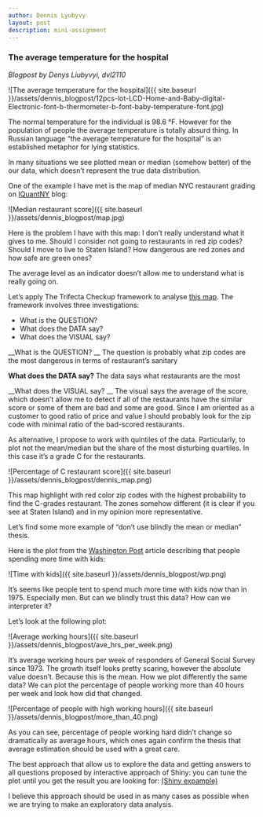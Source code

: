 ```yaml
---
author: Dennis Lyubyvy
layout: post
description: mini-assignment
---
```


### The average temperature for the hospital
_Blogpost by Denys Liubyvyi, dvl2110_

![The average temperature for the hospital]({{ site.baseurl }}/assets/dennis_blogpost/12pcs-lot-LCD-Home-and-Baby-digital-Electronic-font-b-thermometer-b-font-baby-temperature-font.jpg)

The normal temperature for the individual is 98.6 °F. However for the population of people the average temperature is totally absurd thing. In Russian language “the average temperature for the hospital” is an established metaphor for lying statistics. 

In many situations we see plotted mean or median (somehow better) of the our data, which doesn’t represent the true data distribution. 

One of the example I have met is the map of median NYC restaurant grading on [IQuantNY](http://iquantny.tumblr.com/post/76928412519/think-nyc-restaurant-grading-is-flawed-heres) blog: 

![Median restaurant score]({{ site.baseurl }}/assets/dennis_blogpost/map.jpg)

Here is the problem I have with this map: I don’t really understand what it gives to me. Should I consider not going to restaurants in red zip codes? Should I move to live to Staten Island? How dangerous are red zones and how safe are green ones?

The average level as an indicator doesn’t allow me to understand what is really going on. 

Let’s apply The Trifecta Checkup framework to analyse [this map](http://junkcharts.typepad.com/junk_charts/junk-charts-trifecta-checkup-the-definitive-guide.html). The framework involves three investigations: 

*	What is the QUESTION? 
*	What does the DATA say?
*	What does the VISUAL say? 

__What is the QUESTION? __
The question is probably what zip codes are the most dangerous in terms of restaurant’s sanitary 

__What does the DATA say?__
The data says what restaurants are the most 

__What does the VISUAL say? __
The visual says the average of the score, which doesn’t allow me to detect if all of the restaurants have the similar score or some of them are bad and some are good. Since I am oriented as a customer to good ratio of price and value I should probably look for the zip code with minimal ratio of the bad-scored restaurants.

As alternative, I propose to work with quintiles of the data. Particularly, to plot not the mean/median but the share of the most disturbing quartiles. In this case it’s a grade C for the restaurants. 

![Percentage of C restaurant score]({{ site.baseurl }}/assets/dennis_blogpost/dennis_map.png)

This map highlight with red color zip codes with the highest probability to find the C-grades restaurant. The zones somehow different (it is clear if you see at Staten Island) and in my opinion more representative. 

Let’s find some more example of “don’t use blindly the mean or median” thesis. 

Here is the plot from the [Washington Post](http://www.washingtonpost.com/local/making-time-for-kids-study-says-quality-trumps-quantity/2015/03/28/10813192-d378-11e4-8fce-3941fc548f1c_story.html) article describing that people spending more time with kids: 

![Time with kids]({{ site.baseurl }}/assets/dennis_blogpost/wp.png)

It’s seems like people tent to spend much more time with kids now than in 1975. Especially men. But can we blindly trust this data? How can we interpreter it? 

Let’s look at the following plot:

![Average working hours]({{ site.baseurl }}/assets/dennis_blogpost/ave_hrs_per_week.png)

It’s average working hours per week of responders of General Social Survey since 1973. The growth itself looks pretty scaring, however the absolute value doesn’t. Because this is the mean. How we plot differently the same data? We can plot the percentage of people working more than 40 hours per week and look how did that changed. 

![Percentage of people with high working hours]({{ site.baseurl }}/assets/dennis_blogpost/more_than_40.png)

As you can see, percentage of people working hard didn’t change so dramatically as average hours, which ones again confirm the thesis that average estimation should be used with a great care.

The best approach that allow us to explore the data and getting answers to all questions proposed by interactive approach of Shiny: you can tune the plot until you get the result you are looking for:
[(Shiny expample)](https://denniskorablev.shinyapps.io/census-app/)

I believe this approach should be used in as many cases as possible when we are trying to make an exploratory data analysis.


